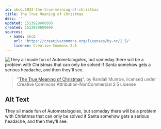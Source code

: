 ```yaml
---
id: xkcd.1932-the-true-meaning-of-christmas
title: The True Meaning of Christmas
desc: ''
updated: 1513929600000
created: 1513929600000
sources:
  - name: xkcd
    url: 'https://creativecommons.org/licenses/by-nc/2.5/'
    license: Creative Commons 2.5
---
```

![They all made fun of Autometalogolex, but someday there will be a problem with Christmas that can only be solved if Santa somehow gets a serious headache, and then they'll see.](https://imgs.xkcd.com/comics/the_true_meaning_of_christmas.png)
> "[The True Meaning of Christmas](https://xkcd.com/1932/)", by Randall Munroe, licensed under Creative Commons Attribution-NonCommercial 2.5 License

## Alt Text
They all made fun of Autometalogolex, but someday there will be a problem with Christmas that can only be solved if Santa somehow gets a serious headache, and then they'll see.
